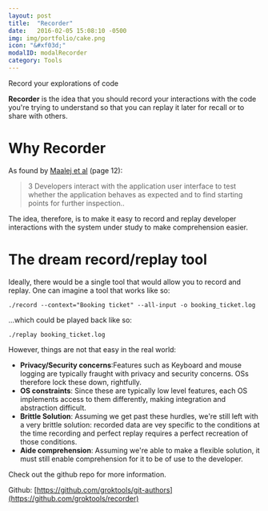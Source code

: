 ```yaml
---
layout: post
title:  "Recorder"
date:   2016-02-05 15:08:10 -0500
img: img/portfolio/cake.png
icon: "&#xf03d;"
modalID: modalRecorder
category: Tools
---
```

Record your explorations of code

**Recorder** is the idea that you should record your interactions with the code you're trying to understand so that you can replay it later for recall or to share with others.


# Why Recorder
As found by [Maalej et al](https://mobis.informatik.uni-hamburg.de/wp-content/uploads/2014/06/TOSEM-Maalej-Comprehension-PrePrint2.pdf) (page 12):
> 3 Developers interact with the application user interface to test whether the application behaves as expected and to find starting points for further inspection..

The idea, therefore, is to make it easy to record and replay developer interactions with the system under study to make comprehension easier.

# The dream record/replay tool
Ideally, there would be a single tool that would allow you to record and replay. One can imagine a tool that works like so:

    ./record --context="Booking ticket" --all-input -o booking_ticket.log

...which could be played back like so:

    ./replay booking_ticket.log

However, things are not that easy in the real world:
* **Privacy/Security concerns**:Features such as Keyboard and mouse logging are typically fraught with privacy and security concerns. OSs therefore lock these down, rightfully.
* **OS constraints**: Since these are typically low level features, each OS implements access to them differently, making integration and abstraction difficult.
* **Brittle Solution**: Assuming we get past these hurdles, we're still left with a very brittle solution: recorded data are vey specific to the conditions at the time recording and perfect replay requires a perfect recreation of those conditions.
* **Aide comprehension**: Assuming we're able to make a flexible solution, it must still enable comprehension for it to be of use to the developer.

Check out the github repo for more information.

Github: [https://github.com/groktools/git-authors](https://github.com/groktools/recorder)

